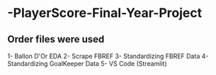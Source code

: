 # -PlayerScore-Final-Year-Project

## Order files were used

1- Ballon D'Or EDA
2- Scrape FBREF
3- Standardizing FBREF Data
4- Standardizing GoalKeeper Data
5- VS Code (Streamlit)
